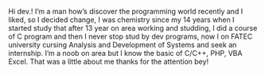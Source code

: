 Hi dev.!
I’m a man how’s discover the programming world recently and I liked, so I decided change, I was chemistry since my 14 years when I started study that after 13 year on area working and studding, I did a course of C program and then I never stop stud by dev programs, now I on FATEC university cursing Analysis and Development of Systems and seek an internship.
I’m a noob on area but I know the basic of C/C++, PHP, VBA Excel. 
That was a little about me thanks for the attention bey!

